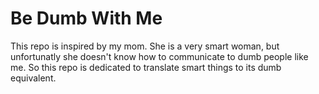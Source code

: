 # Be Dumb With Me
This repo is inspired by my mom. She is a very smart woman, but unfortunatly she doesn't know how to communicate to dumb people like me. So this repo is dedicated to translate smart things to its dumb equivalent.
